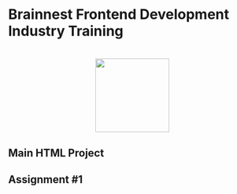 <h1>Brainnest Frontend Development Industry Training<h1>
<div align="center"><img src="https://static.wixstatic.com/media/4fa9c2_0b28731f38304ed0989a8c0582f953a3~mv2.png/v1/fill/w_2500,h_2500,al_c/4fa9c2_0b28731f38304ed0989a8c0582f953a3~mv2.png" width="150" height="auto"></div>
<h2> Main HTML Project</h2>
<h2>Assignment #1</h2>

